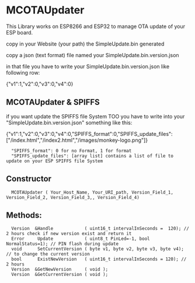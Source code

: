 # MCOTAUpdater
This Library works on ESP8266 and ESP32 to manage OTA update of your ESP board.

copy in your Website (your path) the SimpleUpdate.bin generated

copy a json (text format) file named your SimpleUpdate.bin.version.json

in that file you have to write your SimpleUpdate.bin.version.json like following row:

{"v1":1,"v2":0,"v3":0,"v4":0}

## MCOTAUpdater & SPIFFS
if you want update the SPIFFS file System TOO you have to write into your "SimpleUpdate.bin.version.json" something like this:

{"v1":1,"v2":0,"v3":0,"v4":0,"SPIFFS_format":0,"SPIFFS_update_files":["/index.html","/index2.html","/images/monkey-logo.png"]}

```
  "SPIFFS_format": 0 for no Format, 1 for format
  "SPIFFS_update_files": [array list] contains a list of file to update on your ESP SPIFFS file System
```

## Constructor
```
  MCOTAUpdater ( Your_Host_Name, Your_URI_path, Version_Field_1, Version_Field_2, Version_Field_3,, Version_Field_4)
```

## Methods:
```
  Version  &Handle            ( uint16_t intervalInSeconds =  120); // 2 hours check if new version exist and return it
  Error     Update            ( uint8_t PinLed=-1, bool NormalStatus=1); // PIN flash during update
  void      SetCurrentVersion ( byte v1, byte v2, byte v3, byte v4); // to change the current version
  bool      ExistNewVersion   ( uint16_t intervalInSeconds = 120); // 2 hours
  Version  &GetNewVersion     ( void );
  Version  &GetCurrentVersion ( void );
```
  
  
